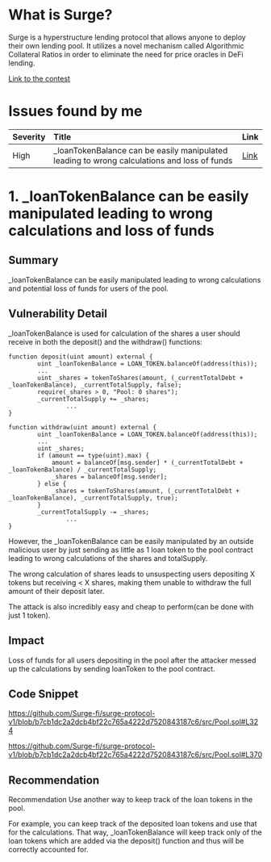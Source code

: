 # What is Surge?

Surge is a hyperstructure lending protocol that allows anyone to deploy their own lending pool. It utilizes a novel mechanism called Algorithmic Collateral Ratios in order to eliminate the need for price oracles in DeFi lending.

[Link to the contest](https://audits.sherlock.xyz/contests/51)

# Issues found by me

| Severity | Title                                                                                        | Link                                                                       |
| :------- | :------------------------------------------------------------------------------------------- | :------------------------------------------------------------------------- |
| High     | \_loanTokenBalance can be easily manipulated leading to wrong calculations and loss of funds | [Link](https://github.com/sherlock-audit/2023-02-surge-judging/issues/179) |

# 1. \_loanTokenBalance can be easily manipulated leading to wrong calculations and loss of funds

## Summary

\_loanTokenBalance can be easily manipulated leading to wrong calculations and potential loss of funds for users of the pool.

## Vulnerability Detail

\_loanTokenBalance is used for calculation of the shares a user should receive in both the deposit() and the withdraw() functions:

```solidity
function deposit(uint amount) external {
        uint _loanTokenBalance = LOAN_TOKEN.balanceOf(address(this));
        ...
        uint _shares = tokenToShares(amount, (_currentTotalDebt + _loanTokenBalance), _currentTotalSupply, false);
        require(_shares > 0, "Pool: 0 shares");
        _currentTotalSupply += _shares;
				...
}
```

```solidity
function withdraw(uint amount) external {
        uint _loanTokenBalance = LOAN_TOKEN.balanceOf(address(this));
        ...
        uint _shares;
        if (amount == type(uint).max) {
            amount = balanceOf[msg.sender] * (_currentTotalDebt + _loanTokenBalance) / _currentTotalSupply;
            _shares = balanceOf[msg.sender];
        } else {
            _shares = tokenToShares(amount, (_currentTotalDebt + _loanTokenBalance), _currentTotalSupply, true);
        }
        _currentTotalSupply -= _shares;
				...
}
```

However, the \_loanTokenBalance can be easily manipulated by an outside malicious user by just sending as little as 1 loan token to the pool contract leading to wrong calculations of the shares and totalSupply.

The wrong calculation of shares leads to unsuspecting users depositing X tokens but receiving < X shares, making them unable to withdraw the full amount of their deposit later.

The attack is also incredibly easy and cheap to perform(can be done with just 1 token).

## Impact

Loss of funds for all users depositing in the pool after the attacker messed up the calculations by sending loanToken to the pool contract.

## Code Snippet

https://github.com/Surge-fi/surge-protocol-v1/blob/b7cb1dc2a2dcb4bf22c765a4222d7520843187c6/src/Pool.sol#L324

https://github.com/Surge-fi/surge-protocol-v1/blob/b7cb1dc2a2dcb4bf22c765a4222d7520843187c6/src/Pool.sol#L370

## Recommendation

Recommendation
Use another way to keep track of the loan tokens in the pool.

For example, you can keep track of the deposited loan tokens and use that for the calculations. That way, \_loanTokenBalance will keep track only of the loan tokens which are added via the deposit() function and thus will be correctly accounted for.

